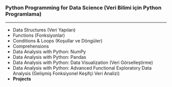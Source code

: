 ### Python Programming for Data Science (Veri Bilimi için Python Programlama)

---

- Data Structures (Veri Yapıları)
- Functions (Fonksiyonlar)
- Conditions & Loops (Koşullar ve Döngüler)
- Comprehensions
- Data Analysis with Python: NumPy
- Data Analysis with Python: Pandas
- Data Analysis with Python: Data Visualization (Veri Görselleştirme)
- Data Analysis with Python: Advanced Functional Exploratory Data Analysis (Gelişmiş Fonksiyonel Keşifçi Veri Analizi)
- **Projects**
